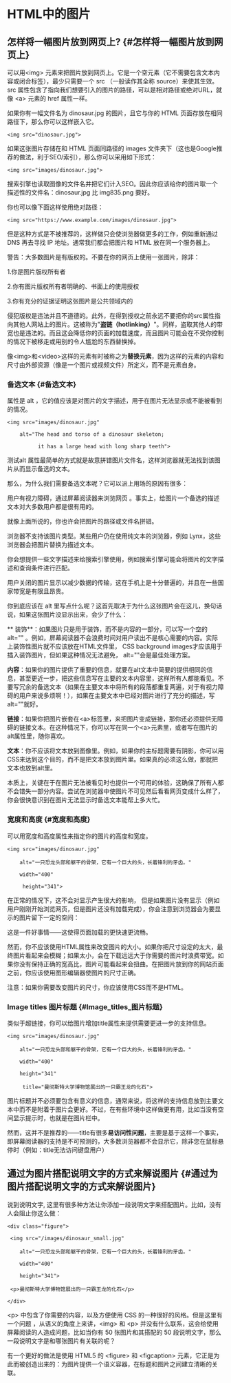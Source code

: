 # HTML中的图片

## 怎样将一幅图片放到网页上? {#怎样将一幅图片放到网页上}

可以用&lt;img&gt; 元素来把图片放到网页上。它是一个空元素（它不需要包含文本内容或闭合标签），最少只需要一个 src （一般读作其全称 source）来使其生效。src 属性包含了指向我们想要引入的图片的路径，可以是相对路径或绝对URL，就像 &lt;a&gt; 元素的 href 属性一样。

如果你有一幅文件名为 dinosaur.jpg 的图片，且它与你的 HTML 页面存放在相同路径下，那么你可以这样嵌入它。

`<img src="dinosaur.jpg">`

如果这张图片存储在和 HTML 页面同路径的 images 文件夹下（这也是Google推荐的做法，利于SEO/索引），那么你可以采用如下形式：

`<img src="images/dinosaur.jpg">`

搜索引擎也读取图像的文件名并把它们计入SEO。因此你应该给你的图片取一个描述性的文件名：dinosaur.jpg 比 img835.png 要好。

你也可以像下面这样使用绝对路径：

`<img src="https://www.example.com/images/dinosaur.jpg">`

但是这种方式是不被推荐的，这样做只会使浏览器做更多的工作，例如重新通过 DNS 再去寻找 IP 地址。通常我们都会把图片和 HTML 放在同一个服务器上。

警告：大多数图片是有版权的。不要在你的网页上使用一张图片，除非：

1.你是图片版权所有者

2.你有图片版权所有者明确的、书面上的使用授权

3.你有充分的证据证明这张图片是公共领域内的

侵犯版权是违法并且不道德的。此外，在得到授权之前永远不要把你的src属性指向其他人网站上的图片。这被称为"**盗链（hotlinking）**"。同样，盗取其他人的带宽也是违法的。而且这会降低你的页面的加载速度，而且图片可能会在不受你控制的情况下被移走或用别的令人尴尬的东西替换掉。

像&lt;img&gt;和&lt;video&gt;这样的元素有时被称之为**替换元素**，因为这样的元素的内容和尺寸由外部资源（像是一个图片或视频文件）所定义，而不是元素自身。

### 备选文本 {#备选文本}

属性是 alt ，它的值应该是对图片的文字描述，用于在图片无法显示或不能被看到的情况。

`<img src="images/dinosaur.jpg"`

`     alt="The head and torso of a dinosaur skeleton;`

`          it has a large head with long sharp teeth">`

测试alt 属性最简单的方式就是故意拼错图片文件名，这样浏览器就无法找到该图片从而显示备选的文本。

那么，为什么我们需要备选文本呢？它可以派上用场的原因有很多：

用户有视力障碍，通过屏幕阅读器来浏览网页 。事实上，给图片一个备选的描述文本对大多数用户都是很有用的。

就像上面所说的，你也许会把图片的路径或文件名拼错。

浏览器不支持该图片类型。某些用户仍在使用纯文本的浏览器，例如 Lynx，这些浏览器会把图片替换为描述文本。

你会想提供一些文字描述来给搜索引擎使用，例如搜索引擎可能会将图片的文字描述和查询条件进行匹配。

用户关闭的图片显示以减少数据的传输，这在手机上是十分普遍的，并且在一些国家带宽是有限且昂贵。

你到底应该在 alt 里写点什么呢？这首先取决于为什么这张图片会在这儿，换句话说，如果这张图片没显示出来，会少了什么：

**装饰**：如果图片只是用于装饰，而不是内容的一部分，可以写一个空的alt="" 。例如，屏幕阅读器不会浪费时间对用户读出不是核心需要的内容。实际上装饰性图片就不应该放在HTML文件里， CSS background images才应该用于插入装饰图片，但如果这种情况无法避免， alt=""会是最佳处理方案。

**内容**：如果你的图片提供了重要的信息，就要在alt文本中简要的提供相同的信息，甚至更近一步，把这些信息写在主要的文本内容里，这样所有人都能看见。不要写冗余的备选文本（如果在主要文本中将所有的段落都重复两遍，对于有视力障碍的用户来说多烦啊！），如果在主要文本中已经对图片进行了充分的描述，写alt=""就好。

**链接**：如果你把图片嵌套在&lt;a&gt;标签里，来把图片变成链接，那你还必须提供无障碍的链接文本。在这种情况下，你可以写在同一个&lt;a&gt;元素里，或者写在图片的alt属性里，随你喜欢。

**文本**：你不应该将文本放到图像里。例如，如果你的主标题需要有阴影，你可以用CSS来达到这个目的，而不是把文本放到图片里。如果真的必须这么做，那就把文本也放到alt里。

本质上，关键在于在图片无法被看见时也提供一个可用的体验，这确保了所有人都不会错失一部分内容。尝试在浏览器中使图片不可见然后看看网页变成什么样了，你会很快意识到在图片无法显示时备选文本能帮上多大忙。

### 宽度和高度 {#宽度和高度}

可以用宽度和高度属性来指定你的图片的高度和宽度。

`<img src="images/dinosaur.jpg"`

`     alt="一只恐龙头部和躯干的骨架，它有一个巨大的头，长着锋利的牙齿。"`

`     width="400"`

`     height="341">`

在正常的情况下，这不会对显示产生很大的影响， 但是如果图片没有显示（例如用户刚刚开始浏览网页，但是图片还没有加载完成），你会注意到浏览器会为要显示的图片留下一定的空间：

这是一件好事情——这使得页面加载的更快速更流畅。

然而，你不应该使用HTML属性来改变图片的大小。如果你把尺寸设定的太大，最终图片看起来会模糊；如果太小，会在下载远远大于你需要的图片时浪费带宽。如果你没有保持正确的宽高比，图片可能看起来会扭曲。在把图片放到你的网站页面之前，你应该使用图形编辑器使图片的尺寸正确。

注意：如果你需要改变图片的尺寸，你应该使用CSS而不是HTML。

### Image titles 图片标题 {#Image_titles_图片标题}

类似于超链接，你可以给图片增加title属性来提供需要更进一步的支持信息。

`<img src="images/dinosaur.jpg"`

`     alt="一只恐龙头部和躯干的骨架，它有一个巨大的头，长着锋利的牙齿。"`

`     width="400"`

`     height="341"`

`     title="曼彻斯特大学博物馆展出的一只霸王龙的化石">`

图片标题并不必须要包含有意义的信息，通常来说，将这样的支持信息放到主要文本中而不是附着于图片会更好。不过，在有些环境中这样做更有用，比如当没有空间显示提示时，也就是在图片栏中。

然而，这并不是推荐的——title有很多**易访问性问题**，主要是基于这样一个事实，即屏幕阅读器的支持是不可预测的，大多数浏览器都不会显示它，除非您在鼠标悬停时（例如：title无法访问键盘用户）

## 通过为图片搭配说明文字的方式来解说图片 {#通过为图片搭配说明文字的方式来解说图片}

说到说明文字, 这里有很多种方法让你添加一段说明文字来搭配图片。比如，没有人会阻止你这么做：

`<div class="figure">`

`  <img src="/images/dinosaur_small.jpg"`

`     alt="一只恐龙头部和躯干的骨架，它有一个巨大的头，长着锋利的牙齿。"`

`     width="400"`

`     height="341">`

`  <p>曼彻斯特大学博物馆展出的一只霸王龙的化石</p>`

`</div>`

 &lt;p&gt; 中包含了你需要的内容，以及方便使用 CSS 的一种很好的风格。但是这里有一个问题 ，从语义的角度上来讲，&lt;img&gt; 和 &lt;p&gt; 并没有什么联系，这会给使用屏幕阅读的人造成问题，比如当你有 50 张图片和其搭配的 50 段说明文字，那么一段说明文字是和哪张图片有关联的呢？



有一个更好的做法是使用 HTML5 的 &lt;figure&gt; 和 &lt;figcaption&gt; 元素，它正是为此而被创造出来的：为图片提供一个语义容器，在标题和图片之间建立清晰的关联。







